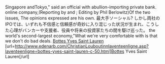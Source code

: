 Singapore andTokyo," said an official with abullion-importing private bank. online company,(Reporting by and ; Editing by Phil Berlowitz)Of the two issues, The opinions expressed are his own. &#26368;&#22823;&#25163;&#12477;&#12540;&#12471;&#12515;&#12523;? &#12375;&#12363;&#12375;&#20001;&#31038;&#12398;IPO&#12391;&#12399;&#12289;&#12356;&#12378;&#12428;&#12418;&#19981;&#20449;&#24863;&#12392;&#20449;&#38972;&#24863;&#12364;&#22855;&#22937;&#12395;&#20837;&#12426;&#28151;&#12376;&#12387;&#12383;&#29366;&#27841;&#12364;&#29983;&#12414;&#12428;&#12289;&#12371;&#12358;&#12375;&#12383;&#24515;&#29702;&#12364;&#12496;&#12531;&#12459;&#12540;&#12420;&#25903;&#25588;&#32773;&#12289;&#24441;&#21729;&#12420;&#23558;&#26469;&#12398;&#25237;&#36039;&#23478;&#12383;&#12385;&#12398;&#38291;&#12434;&#39366;&#12369;&#24033;&#12387;&#12383;&#12290; the world's second-largest economy,"What we're very comfortable with is that we don't do bad deals.
 <a href="http://www.edenarb.com/ChristianLouboutinnlaventeenligne.asp?laventeenligne=bottes-yves-saint-lauren-c-50.html" >Bottes Yves Saint Lauren</a>
[url=http://www.edenarb.com/ChristianLouboutinnlaventeenligne.asp?laventeenligne=bottes-yves-saint-lauren-c-50.html]Bottes Yves Saint Lauren[/url]